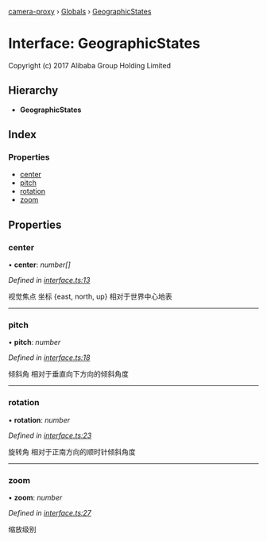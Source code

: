 [camera-proxy](../README.md) › [Globals](../globals.md) › [GeographicStates](geographicstates.md)

# Interface: GeographicStates

Copyright (c) 2017 Alibaba Group Holding Limited

## Hierarchy

* **GeographicStates**

## Index

### Properties

* [center](geographicstates.md#center)
* [pitch](geographicstates.md#pitch)
* [rotation](geographicstates.md#rotation)
* [zoom](geographicstates.md#zoom)

## Properties

###  center

• **center**: *number[]*

*Defined in [interface.ts:13](https://github.com/alibaba/camera-proxy/blob/b8e0938/src/interface.ts#L13)*

视觉焦点 坐标
{east, north, up} 相对于世界中心地表

___

###  pitch

• **pitch**: *number*

*Defined in [interface.ts:18](https://github.com/alibaba/camera-proxy/blob/b8e0938/src/interface.ts#L18)*

倾斜角
相对于垂直向下方向的倾斜角度

___

###  rotation

• **rotation**: *number*

*Defined in [interface.ts:23](https://github.com/alibaba/camera-proxy/blob/b8e0938/src/interface.ts#L23)*

旋转角
相对于正南方向的顺时针倾斜角度

___

###  zoom

• **zoom**: *number*

*Defined in [interface.ts:27](https://github.com/alibaba/camera-proxy/blob/b8e0938/src/interface.ts#L27)*

缩放级别
